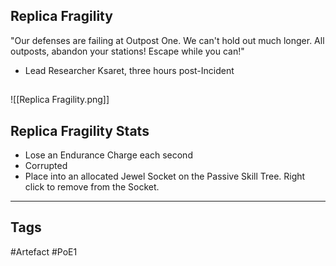 ## Replica Fragility
"Our defenses are failing at Outpost One. We can't hold out much longer. All outposts, abandon your stations! Escape while you can!"
- Lead Researcher Ksaret, three hours post-Incident
##
![[Replica Fragility.png]]
## Replica Fragility Stats
- Lose an Endurance Charge each second
- Corrupted
- Place into an allocated Jewel Socket on the Passive Skill Tree. Right click to remove from the Socket.


---
## Tags
#Artefact
#PoE1